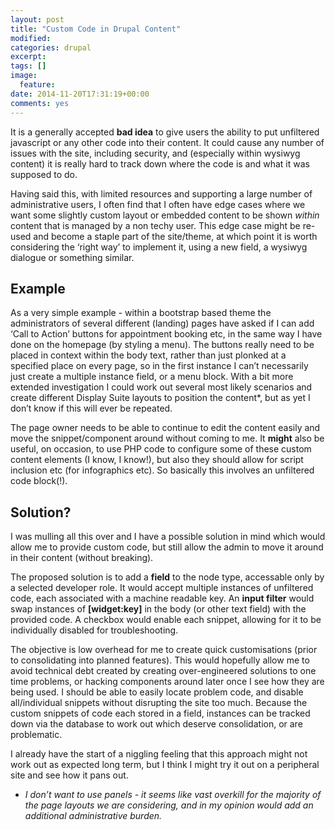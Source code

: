 ```yaml
---
layout: post
title: "Custom Code in Drupal Content"
modified:
categories: drupal
excerpt:
tags: []
image:
  feature:
date: 2014-11-20T17:31:19+00:00
comments: yes
---
```


It is a generally accepted **bad idea** to give users the ability to put unfiltered javascript or any other code into their content. It could cause any number of issues with the site, including security, and (especially within wysiwyg content) it is really hard to track down where the code is and what it was supposed to do.

Having said this, with limited resources and supporting a large number of administrative users, I often find that I often have edge cases where we want some slightly custom layout or embedded content to be shown _within_ content that is managed by a non techy user. This edge case might be re-used and become a staple part of the site/theme, at which point it is worth considering the ‘right way’ to implement it, using a new field, a wysiwyg dialogue or something similar.

## Example

As a very simple example - within a bootstrap based theme the administrators of several different (landing) pages have asked if I can add ‘Call to Action’ buttons for appointment booking etc, in the same way I have done on the homepage (by styling a menu). The buttons really need to be placed in context within the body text, rather than just plonked at a specified place on every page, so in the first instance I can’t necessarily just create a multiple instance field, or a menu block. With a bit more extended investigation I could work out several most likely scenarios and create different Display Suite layouts to position the content*, but as yet I don’t know if this will ever be repeated.

The page owner needs to be able to continue to edit the content easily and move the snippet/component around without coming to me. It **might** also be useful, on occasion, to use PHP code to configure some of these custom content elements (I know, I know!), but also they should allow for script inclusion etc (for infographics etc). So basically this involves an unfiltered code block(!).

## Solution?

I was mulling all this over and I have a possible solution in mind which would allow me to provide custom code, but still allow the admin to move it around in their content (without breaking).

The proposed solution is to add a **field** to the node type, accessable only by a selected developer role. It would accept multiple instances of unfiltered code, each associated with a machine readable key. An **input filter** would swap instances of **[widget:key]** in the body (or other text field) with the provided code. A checkbox would enable each snippet, allowing for it to be individually disabled for troubleshooting.

The objective is low overhead for me to create quick customisations (prior to consolidating into planned features). This would hopefully allow me to avoid technical debt created by creating over-engineered solutions to one time problems, or hacking components around later once I see how they are being used. I should be able to easily locate problem code, and disable all/individual snippets without disrupting the site too much. Because the custom snippets of code each stored in a field, instances can be tracked down via the database to work out which deserve consolidation, or are problematic.

I already have the start of a niggling feeling that this approach might not work out as expected long term, but I think I might try it out on a peripheral site and see how it pans out.

* _I don’t want to use panels - it seems like vast overkill for the majority of the page layouts we are considering, and in my opinion would add an additional administrative burden._
